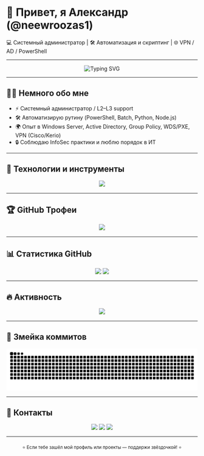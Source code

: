 # 👋 Привет, я Александр (@neewroozas1)

💻 Системный администратор | 🛠️ Автоматизация и скриптинг | 🌐 VPN / AD / PowerShell  

---

<!-- Профиль README — Александр (neewroozas1) -->

<p align="center">
  <img src="https://readme-typing-svg.demolab.com?font=Fira+Code&size=28&pause=1000&color=36BCF7&center=true&vCenter=true&width=800&lines=Добро+пожаловать+в+мой+GitHub;Я+Александр+(neewroozas1);Инфраструктура+%7C+DevOps+%7C+PowerShell" alt="Typing SVG" />
</p>

---

## 🧑‍💻 Немного обо мне  
- ⚡ Системный администратор / L2–L3 support  
- 🛠️ Автоматизирую рутину (PowerShell, Batch, Python, Node.js)  
- 🌍 Опыт в Windows Server, Active Directory, Group Policy, WDS/PXE, VPN (Cisco/Kerio)  
- 🔒 Соблюдаю InfoSec практики и люблю порядок в ИТ  

---

## 🚀 Технологии и инструменты
<p align="center">
  <img src="https://skillicons.dev/icons?i=powershell,windows,python,nodejs,git,github,vscode,docker" />
</p>

---

## 🏆 GitHub Трофеи
<p align="center">
  <img src="https://github-profile-trophy.vercel.app/?username=neewroozas1&theme=onedark&no-frame=true&row=1&column=7" />
</p>

---

## 📊 Статистика GitHub
<p align="center">
  <img src="https://github-readme-stats.vercel.app/api?username=neewroozas1&show_icons=true&theme=tokyonight&rank_icon=github" height="180"/>
  <img src="https://github-readme-stats.vercel.app/api/top-langs/?username=neewroozas1&layout=compact&theme=tokyonight" height="180"/>
</p>

---

## 🔥 Активность
<p align="center">
  <img src="https://github-readme-streak-stats.herokuapp.com?user=neewroozas1&theme=tokyonight" />
</p>

---

## 🐍 Змейка коммитов
<picture>
  <source media="(prefers-color-scheme: dark)" srcset="https://raw.githubusercontent.com/neewroozas1/neewroozas1/output/github-contribution-grid-snake-dark.svg">
  <img alt="snake" src="https://raw.githubusercontent.com/neewroozas1/neewroozas1/output/github-contribution-grid-snake.svg">
</picture>

---

## 📎 Контакты
<p align="center">
  <a href="https://t.me/nevermoorre"><img src="https://img.shields.io/badge/Telegram-0088cc?style=for-the-badge&logo=telegram&logoColor=white"/></a>
  <a href="mailto:nevermoore1337@yandex.ru"><img src="https://img.shields.io/badge/Email-0078D4?style=for-the-badge&logo=gmail&logoColor=white"/></a>
  <a href="https://github.com/neewroozas1"><img src="https://img.shields.io/badge/GitHub-171515?style=for-the-badge&logo=github&logoColor=white"/></a>
</p>

---

<p align="center">
  <sub>⭐ Если тебе зашёл мой профиль или проекты — поддержи звёздочкой! ⭐</sub>
</p>


